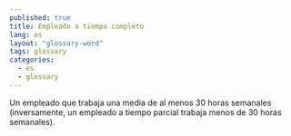 ```yaml
---
published: true
title: Empleado a tiempo completo
lang: es
layout: "glossary-word"
tags: glossary
categories:
  - es
  - glossary
---
```


Un empleado que trabaja una media de al menos 30 horas semanales (inversamente, un empleado a tiempo parcial trabaja menos de 30 horas semanales).
